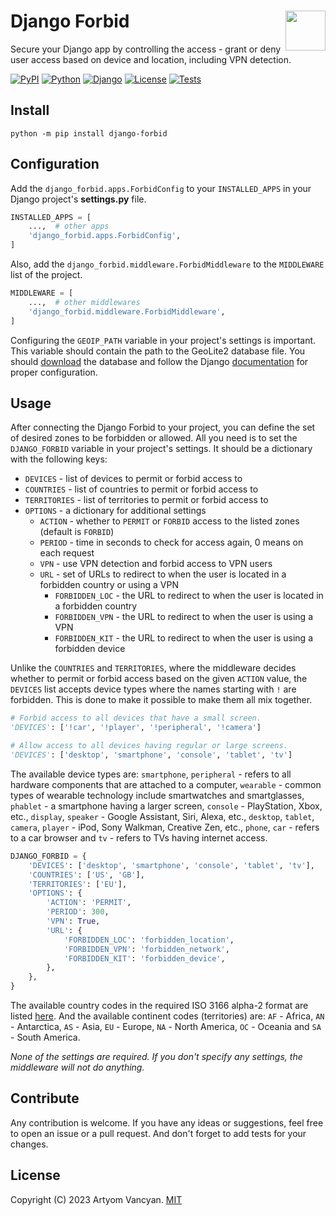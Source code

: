 # Django Forbid <img src="https://github.com/pysnippet.png" align="right" height="64" />

Secure your Django app by controlling the access - grant or deny user access based on device and location, including VPN
detection.

[![PyPI](https://img.shields.io/pypi/v/django-forbid.svg)](https://pypi.org/project/django-forbid/)
[![Python](https://img.shields.io/pypi/pyversions/django-forbid.svg?logoColor=white)](https://pypi.org/project/django-forbid/)
[![Django](https://img.shields.io/pypi/djversions/django-forbid.svg?color=0C4B33&label=django)](https://pypi.org/project/django-forbid/)
[![License](https://img.shields.io/pypi/l/django-forbid.svg)](https://github.com/pysnippet/django-forbid/blob/master/LICENSE)
[![Tests](https://github.com/pysnippet/django-forbid/actions/workflows/tests.yml/badge.svg)](https://github.com/pysnippet/django-forbid/actions/workflows/tests.yml)

## Install

```shell
python -m pip install django-forbid
```

## Configuration

Add the `django_forbid.apps.ForbidConfig` to your `INSTALLED_APPS` in your Django project's **settings.py** file.

```python
INSTALLED_APPS = [
    ...,  # other apps
    'django_forbid.apps.ForbidConfig',
]
```

Also, add the `django_forbid.middleware.ForbidMiddleware` to the `MIDDLEWARE` list of the project.

```python
MIDDLEWARE = [
    ...,  # other middlewares
    'django_forbid.middleware.ForbidMiddleware',
]
```

Configuring the `GEOIP_PATH` variable in your project's settings is important. This variable should contain the path to
the GeoLite2 database file. You should [download](https://dev.maxmind.com/geoip/geoip2/geolite2/) the database and
follow the Django [documentation](https://docs.djangoproject.com/en/2.1/ref/contrib/gis/geoip2/#settings) for proper
configuration.

## Usage

After connecting the Django Forbid to your project, you can define the set of desired zones to be forbidden or allowed.
All you need is to set the `DJANGO_FORBID` variable in your project's settings. It should be a dictionary with the
following keys:

- `DEVICES` - list of devices to permit or forbid access to
- `COUNTRIES` - list of countries to permit or forbid access to
- `TERRITORIES` - list of territories to permit or forbid access to
- `OPTIONS` - a dictionary for additional settings
    - `ACTION` - whether to `PERMIT` or `FORBID` access to the listed zones (default is `FORBID`)
    - `PERIOD` - time in seconds to check for access again, 0 means on each request
    - `VPN` - use VPN detection and forbid access to VPN users
    - `URL` - set of URLs to redirect to when the user is located in a forbidden country or using a VPN
        - `FORBIDDEN_LOC` - the URL to redirect to when the user is located in a forbidden country
        - `FORBIDDEN_VPN` - the URL to redirect to when the user is using a VPN
        - `FORBIDDEN_KIT` - the URL to redirect to when the user is using a forbidden device

Unlike the `COUNTRIES` and `TERRITORIES`, where the middleware decides whether to permit or forbid access based on the
given `ACTION` value, the `DEVICES` list accepts device types where the names starting with `!` are forbidden. This is
done to make it possible to make them all mix together.

```python
# Forbid access to all devices that have a small screen.
'DEVICES': ['!car', '!player', '!peripheral', '!camera']

# Allow access to all devices having regular or large screens.
'DEVICES': ['desktop', 'smartphone', 'console', 'tablet', 'tv']
```

The available device types are: `smartphone`, `peripheral` - refers to all hardware components that are attached to a
computer, `wearable` - common types of wearable technology include smartwatches and smartglasses, `phablet` - a
smartphone having a larger screen, `console` - PlayStation, Xbox, etc., `display`, `speaker` - Google Assistant, Siri,
Alexa, etc., `desktop`, `tablet`, `camera`, `player` - iPod, Sony Walkman, Creative Zen, etc., `phone`, `car` - refers
to a car browser and `tv` - refers to TVs having internet access.

```python
DJANGO_FORBID = {
    'DEVICES': ['desktop', 'smartphone', 'console', 'tablet', 'tv'],
    'COUNTRIES': ['US', 'GB'],
    'TERRITORIES': ['EU'],
    'OPTIONS': {
        'ACTION': 'PERMIT',
        'PERIOD': 300,
        'VPN': True,
        'URL': {
            'FORBIDDEN_LOC': 'forbidden_location',
            'FORBIDDEN_VPN': 'forbidden_network',
            'FORBIDDEN_KIT': 'forbidden_device',
        },
    },
}
```

The available country codes in the required ISO 3166 alpha-2 format are
listed [here](https://www.iban.com/country-codes). And the available continent codes (territories) are: `AF` -
Africa, `AN` - Antarctica, `AS` - Asia, `EU` - Europe, `NA` - North America, `OC` - Oceania and `SA` - South America.

_None of the settings are required. If you don't specify any settings, the middleware will not do anything._

## Contribute

Any contribution is welcome. If you have any ideas or suggestions, feel free to open an issue or a pull request. And
don't forget to add tests for your changes.

## License

Copyright (C) 2023 Artyom Vancyan. [MIT](https://github.com/pysnippet/django-forbid/blob/master/LICENSE)
